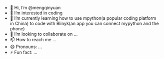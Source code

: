 - 👋 Hi, I’m @mengqinyuan
- 👀 I’m interested in coding
- 🌱 I’m currently learning how to use mpython(a popular coding platform in China) to code with Blinyk(an app you can connect mypython and the phone)
- 💞️ I’m looking to collaborate on ...
- 📫 How to reach me ...
- 😄 Pronouns: ...
- ⚡ Fun fact: ...

<!---
mengqinyuan/mengqinyuan is a ✨ special ✨ repository because its `README.md` (this file) appears on your GitHub profile.
You can click the Preview link to take a look at your changes.
--->
